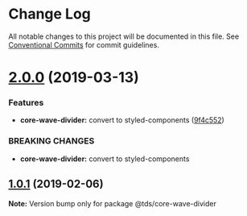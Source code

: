 # Change Log

All notable changes to this project will be documented in this file.
See [Conventional Commits](https://conventionalcommits.org) for commit guidelines.

# [2.0.0](https://github.com/telusdigital/tds/compare/@tds/core-wave-divider@1.0.1...@tds/core-wave-divider@2.0.0) (2019-03-13)


### Features

* **core-wave-divider:** convert to styled-components ([9f4c552](https://github.com/telusdigital/tds/commit/9f4c552))


### BREAKING CHANGES

* **core-wave-divider:** convert to styled-components





## [1.0.1](https://github.com/telusdigital/tds/compare/@tds/core-wave-divider@1.0.0...@tds/core-wave-divider@1.0.1) (2019-02-06)

**Note:** Version bump only for package @tds/core-wave-divider
